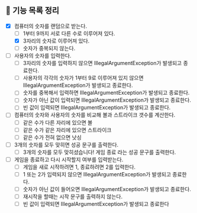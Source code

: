 ## 🚀 기능 목록 정리

- [x] 컴퓨터의 숫자를 랜덤으로 받는다.
    - [ ] 1부터 9까지 서로 다른 수로 이루어져 있다.
    - [x] 3자리의 숫자로 이루어져 있다.
    - [ ] 숫자가 중복되지 않는다.
- [ ] 사용자의 숫자를 입력한다.
    - [ ] 3자리의 숫자를 입력하지 않으면 IllegalArgumentException가 발생되고 종료한다.
    - [ ] 사용자의 각각의 숫자가 1부터 9로 이루어져 있지 않으면 IllegalArgumentException가 발생되고 종료한다.
    - [ ] 숫자를 중복해서 입력하면 IllegalArgumentException가 발생되고 종료한다.
    - [ ] 숫자가 아닌 값이 입력되면 IllegalArgumentException가 발생되고 종료한다.
    - [ ] 빈 값이 입력되면 IllegalArgumentException가 발생되고 종료한다.
- [ ] 컴퓨터의 숫자와 사용자의 숫자를 비교해 볼과 스트라이크 갯수를 계산한다.
    - [ ] 같은 수가 다른 자리에 있으면 볼
    - [ ] 같은 수가 같은 자리에 있으면 스트라이크
    - [ ] 같은 수가 전혀 없으면 낫싱
- [ ] 3개의 숫자를 모두 맞히면 성공 문구를 출력한다.
    - [ ] 3개의 숫자를 모두 맞히셨습니다! 게임 종료 라는 성공 문구를 출력한다.
- [ ] 게임을 종료하고 다시 시작할지 여부를 입력받는다.
    - [ ] 게임을 새로 시작하려면 1, 종료하려면 2를 입력한다.
    - [ ] 1 또는 2가 입력되지 않으면 IllegalArgumentException가 발생되고 종료한다.
    - [ ] 숫자가 아닌 값이 들어오면 IllegalArgumentException가 발생되고 종료한다.
    - [ ] 재시작을 할때는 시작 문구를 출력하지 않는다.
    - [ ] 빈 값이 입력되면 IllegalArgumentException가 발생되고 종료한다
